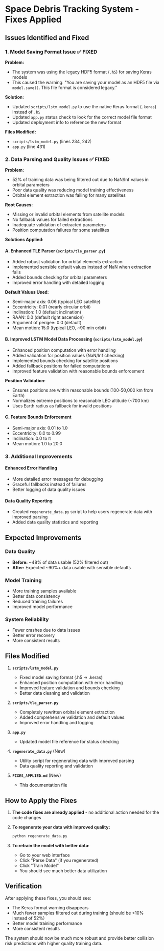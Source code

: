 # Space Debris Tracking System - Fixes Applied

## Issues Identified and Fixed

### 1. Model Saving Format Issue ✅ FIXED

**Problem:** 
- The system was using the legacy HDF5 format (`.h5`) for saving Keras models
- This caused the warning: "You are saving your model as an HDF5 file via `model.save()`. This file format is considered legacy."

**Solution:**
- Updated `scripts/lstm_model.py` to use the native Keras format (`.keras`) instead of `.h5`
- Updated `app.py` status check to look for the correct model file format
- Updated deployment info to reference the new format

**Files Modified:**
- `scripts/lstm_model.py` (lines 234, 242)
- `app.py` (line 431)

### 2. Data Parsing and Quality Issues ✅ FIXED

**Problem:** 
- 52% of training data was being filtered out due to NaN/Inf values in orbital parameters
- Poor data quality was reducing model training effectiveness
- Orbital element extraction was failing for many satellites

**Root Causes:**
- Missing or invalid orbital elements from satellite models
- No fallback values for failed extractions
- Inadequate validation of extracted parameters
- Position computation failures for some satellites

**Solutions Applied:**

#### A. Enhanced TLE Parser (`scripts/tle_parser.py`)
- Added robust validation for orbital elements extraction
- Implemented sensible default values instead of NaN when extraction fails
- Added bounds checking for orbital parameters
- Improved error handling with detailed logging

**Default Values Used:**
- Semi-major axis: 0.06 (typical LEO satellite)
- Eccentricity: 0.01 (nearly circular orbit)
- Inclination: 1.0 (default inclination)
- RAAN: 0.0 (default right ascension)
- Argument of perigee: 0.0 (default)
- Mean motion: 15.0 (typical LEO, ~90 min orbit)

#### B. Improved LSTM Model Data Processing (`scripts/lstm_model.py`)
- Enhanced position computation with error handling
- Added validation for position values (NaN/Inf checking)
- Implemented bounds checking for satellite positions
- Added fallback positions for failed computations
- Improved feature validation with reasonable bounds enforcement

**Position Validation:**
- Ensures positions are within reasonable bounds (100-50,000 km from Earth)
- Normalizes extreme positions to reasonable LEO altitude (~700 km)
- Uses Earth radius as fallback for invalid positions

#### C. Feature Bounds Enforcement
- Semi-major axis: 0.01 to 1.0
- Eccentricity: 0.0 to 0.99
- Inclination: 0.0 to π
- Mean motion: 1.0 to 20.0

### 3. Additional Improvements

#### Enhanced Error Handling
- More detailed error messages for debugging
- Graceful fallbacks instead of failures
- Better logging of data quality issues

#### Data Quality Reporting
- Created `regenerate_data.py` script to help users regenerate data with improved parsing
- Added data quality statistics and reporting

## Expected Improvements

### Data Quality
- **Before:** ~48% of data usable (52% filtered out)
- **After:** Expected ~90%+ data usable with sensible defaults

### Model Training
- More training samples available
- Better data consistency
- Reduced training failures
- Improved model performance

### System Reliability
- Fewer crashes due to data issues
- Better error recovery
- More consistent results

## Files Modified

1. **`scripts/lstm_model.py`**
   - Fixed model saving format (.h5 → .keras)
   - Enhanced position computation with error handling
   - Improved feature validation and bounds checking
   - Better data cleaning and validation

2. **`scripts/tle_parser.py`**
   - Completely rewritten orbital element extraction
   - Added comprehensive validation and default values
   - Improved error handling and logging

3. **`app.py`**
   - Updated model file reference for status checking

4. **`regenerate_data.py`** (New)
   - Utility script for regenerating data with improved parsing
   - Data quality reporting and validation

5. **`FIXES_APPLIED.md`** (New)
   - This documentation file

## How to Apply the Fixes

1. **The code fixes are already applied** - no additional action needed for the code changes

2. **To regenerate your data with improved quality:**
   ```bash
   python regenerate_data.py
   ```

3. **To retrain the model with better data:**
   - Go to your web interface
   - Click "Parse Data" (if you regenerated)
   - Click "Train Model"
   - You should see much better data utilization

## Verification

After applying these fixes, you should see:
- The Keras format warning disappears
- Much fewer samples filtered out during training (should be <10% instead of 52%)
- Better model training performance
- More consistent results

The system should now be much more robust and provide better collision risk predictions with higher quality training data.
